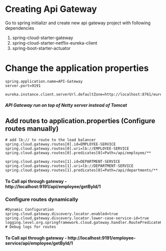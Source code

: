 # Creating Api Gateway

Go to spring initializr and create new api gateway project with following dependencies

1. spring-cloud-starter-gateway
2. spring-cloud-starter-netflix-eureka-client
3. spring-boot-starter-actuator

# Change the application properties

```
spring.application.name=API-Gateway
server.port=9191

eureka.instance.client.serverUrl.defaultZone=http://localhost:8761/eureka
```

##### API Gateway run on top of Netty server instead of Tomcat

## Add routes to application.properties (Configure routes manually)

```
# add lb:// to route to the load balancer
spring.cloud.gateway.routes[0].id=EMPLOYEE-SERVICE
spring.cloud.gateway.routes[0].uri=lb://EMPLOYEE-SERVICE
spring.cloud.gateway.routes[0].predicates[0]=Path=/api/employee/**

spring.cloud.gateway.routes[1].id=DEPARTMENT-SERVICE
spring.cloud.gateway.routes[1].uri=lb://DEPARTMENT-SERVICE
spring.cloud.gateway.routes[1].predicates[0]=Path=/api/departments/**
```

#### To Call api through gateway - http://localhost:9191/api/employee/getById/1

### Configure routes dynamically
```angular2html
#Dynamic Configuration
spring.cloud.gateway.discovery.locator.enabled=true
spring.cloud.gateway.discovery.locator.lower-case-service-id=true
logging.level.org.springframework.cloud.gateway.handler.RoutePredicateHandlerMapping=DEBUG # Debug logs for routes
```
#### To Call api through gateway - http://localhost:9191/employee-service/api/employee/getById/1